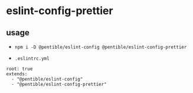 # eslint-config-prettier

## usage

-   `npm i -D @pentible/eslint-config @pentible/eslint-config-prettier`

-   `.eslintrc.yml`

```
root: true
extends:
  - "@pentible/eslint-config"
  - "@pentible/eslint-config-prettier"
```
